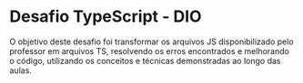 # Desafio TypeScript - DIO

O objetivo deste desafio foi transformar os arquivos JS disponibilizado pelo professor em  arquivos TS, resolvendo os erros encontrados e melhorando o código, utilizando os conceitos e técnicas demonstradas ao longo das aulas.
